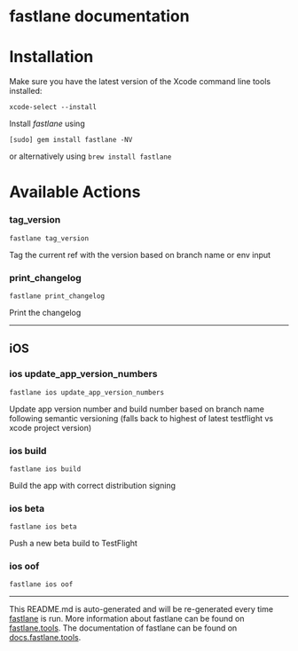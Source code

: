 fastlane documentation
================
# Installation

Make sure you have the latest version of the Xcode command line tools installed:

```
xcode-select --install
```

Install _fastlane_ using
```
[sudo] gem install fastlane -NV
```
or alternatively using `brew install fastlane`

# Available Actions
### tag_version
```
fastlane tag_version
```
Tag the current ref with the version based on branch name or env input
### print_changelog
```
fastlane print_changelog
```
Print the changelog

----

## iOS
### ios update_app_version_numbers
```
fastlane ios update_app_version_numbers
```
Update app version number and build number based on branch name following semantic versioning (falls back to highest of latest testflight vs xcode project version)
### ios build
```
fastlane ios build
```
Build the app with correct distribution signing
### ios beta
```
fastlane ios beta
```
Push a new beta build to TestFlight
### ios oof
```
fastlane ios oof
```


----

This README.md is auto-generated and will be re-generated every time [fastlane](https://fastlane.tools) is run.
More information about fastlane can be found on [fastlane.tools](https://fastlane.tools).
The documentation of fastlane can be found on [docs.fastlane.tools](https://docs.fastlane.tools).
